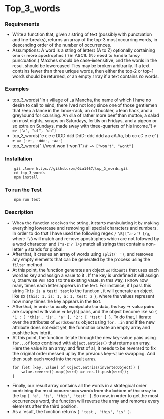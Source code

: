 # Top_3_words

### Requirements

- Write a function that, given a string of text (possibly with punctuation and
line-breaks), returns an array of the top-3 most occurring words, in descending
order of the number of occurrences.
- Assumptions: A word is a string of letters (A to Z) optionally containing one or
more apostrophes (’) in ASCII. (No need to handle fancy punctuation.) Matches
should be case-insensitive, and the words in the result should be lowercased.
Ties may be broken arbitrarily. If a text contains fewer than three unique words,
then either the top-2 or top-1 words should be returned, or an empty array if a
text contains no words.

### Examples

- top_3_words("In a village of La Mancha, the name of which I have
no desire to call to
mind, there lived not long since one of those gentlemen that keep a lance
in the lance-rack, an old buckler, a lean hack, and a greyhound for
coursing. An olla of rather more beef than mutton, a salad on most
nights, scraps on Saturdays, lentils on Fridays, and a pigeon or so extra
on Sundays, made away with three-quarters of his income.")
``` # => ["a", "of", "on"] ```
- top_3_words("e e e e DDD ddd DdD: ddd ddd aa aA Aa, bb cc cC e e e")
``` # => ["e", "ddd", "aa"] ```
- top_3_words(" //wont won't won't")
``` # => ["won't", "wont"] ```


### Installation
```
    git clone https://github.com/Gia1987/top_3_words.git
    cd top_3_words
    npm install
```

### To run the Test
```
    npm run test
```
### Description 

- When the function receives the string, it starts manipulating it by making everything lowercase and removing all special characters and numbers.
In order to do that I have used the following regex ```/'\B|[^a-z'? ]/g```, where ```'\B``` will match and remove apostrophes which are not followed by a word character, and ```[^a-z'? ]/g``` match all strings that contain a non-letter. ```g``` stands for global.
- After that, it creates an array of words using ```split(' ')```, and removes any empty elements that can be generated by the process using the ```filter``` method.
- At this point, the function generates an object ```wordCounts``` that uses each word as key and assign a value to it . If the key is undefined it will assign 0, otherwise will add 1 to the existing value. In this way, I know how many times each letter appears in the text. For instance, if I pass this string ```This is a test! test``` to the function , it will generate an object like so ```{this: 1, is: 1, a: 1, test: 2 }```, where the values represent how many times the key appears in the text.  
- After that, in order to easily manipulate the data, the key => value pairs are swapped with value => key(s) pairs,
and the object become like so ```{ '1': [ 'this', 'is', 'a' ], '2': [ 'test' ] }```. To do that, I iterate over the attributes of ```wordsCounts``` object using ```for...in``` and if the new attribute does not exist yet, the funnction create an empty array and push the key into it.
- At this point, the function iterate through the new key-value pairs using ```for...of``` loop combined with ```object.entries()``` that returns an array. Here the value its an array, and first of all, it needs to be reversed to fix the original order messed up by the previous key-value swapping. And then push each word into the result array.
    ```
    for (let [key, value] of Object.entries(invertedObject)) { 
        value.reverse().map((word) => result.push(word));
    }
    ```
- Finally, our result array contains all the words in a strategical order containing the most occurrences words from the bottom of the array to the top 
```[ 'a', 'is', 'this', 'test' ]```. 
So now, in order to get the most occurrences word, the function will reverse the array and removes every elements after the third position.
- As a result, the function returns ```[ 'test', 'this', 'is' ]```.



